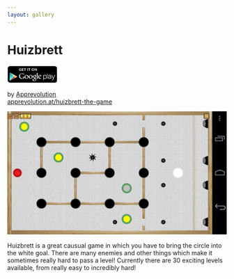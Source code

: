```yaml
---
layout: gallery
---
```


# Huizbrett

<div id="appstores">
<a href="https://play.google.com/store/apps/details?id=com.fleckdalm.huizbrett"><img src="../googleplay.png" height="40"></a>
</div>

by [Apprevolution](http://www.apprevolution.at.vu/)  
[apprevolution.at/huizbrett-the-game](http://apprevolution.at/huizbrett-the-game/)

<center>
<span class="screenshot"><img src="screenshot.jpg"/></span>
</center>

Huizbrett is a great causual game in which you have to bring the circle into the white goal. There
are many enemies and other things which make it sometimes really hard to pass a level! Currently
there are 30 exciting levels available, from really easy to incredibly hard!

